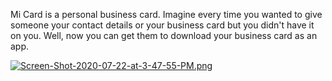 
Mi Card is a personal business card. Imagine every time you wanted to give someone your contact details or your business card but you didn't have it on you. Well, now you can get them to download your business card as an app.

[![Screen-Shot-2020-07-22-at-3-47-55-PM.png](https://i.postimg.cc/rw8JHV6K/Screen-Shot-2020-07-22-at-3-47-55-PM.png)](https://postimg.cc/pp6zhtLH)



